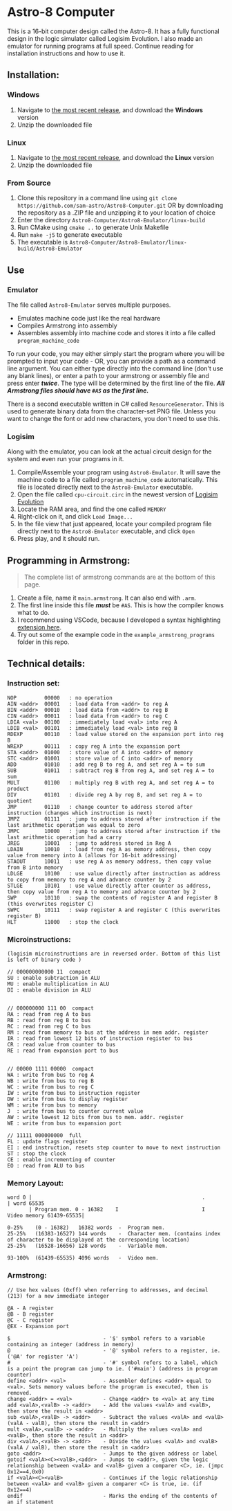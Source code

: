 # Astro-8 Computer

This is a 16-bit computer design called the Astro-8. It has a fully functional design in the logic simulator called Logisim Evolution. I also made an emulator for running programs at full speed. Continue reading for installation instructions and how to use it.

## Installation:
### Windows
1. Navigate to [the most recent release](https://github.com/sam-astro/Astro8-Computer/releases), and download the **Windows** version
2. Unzip the downloaded file
### Linux
1. Navigate to [the most recent release](https://github.com/sam-astro/Astro8-Computer/releases), and download the **Linux** version
2. Unzip the downloaded file
### From Source
1. Clone this repository in a command line using `git clone https://github.com/sam-astro/Astro8-Computer.git` OR by downloading the repository as a .ZIP file and unzipping it to your location of choice
2. Enter the directory `Astro8-Computer/Astro8-Emulator/linux-build`
3. Run CMake using `cmake ..` to generate Unix Makefile
4. Run `make -j5` to generate executable
5. The executable is `Astro8-Computer/Astro8-Emulator/linux-build/Astro8-Emulator`

## Use
### Emulator
The file called `Astro8-Emulator` serves multiple purposes.
* Emulates machine code just like the real hardware
* Compiles Armstrong into assembly
* Assembles assembly into machine code and stores it into a file called `program_machine_code`

To run your code, you may either simply start the program where you will be prompted to input your code - OR, you can provide a path as a command line argument. You can either type directly into the command line (don't use any blank lines), or enter a path to your armstrong or assembly file and press enter ***twice***. The type will be determined by the first line of the file. ***All Armstrong files should have `#AS` as the first line.***

There is a second executable written in C# called `ResourceGenerator`. This is used to generate binary data from the character-set PNG file. Unless you want to change the font or add new characters, you don't need to use this.

### Logisim
Along with the emulator, you can look at the actual circuit design for the system and even run your programs in it. 
1. Compile/Assemble your program using `Astro8-Emulator`. It will save the machine code to a file called `program_machine_code` automatically. This file is located directly next to the `Astro8-Emulator` executable.
2. Open the file called `cpu-circuit.circ` in the newest version of [Logisim Evolution](https://github.com/logisim-evolution/logisim-evolution/releases)
3. Locate the RAM area, and find the one called `MEMORY`
4. Right-click on it, and click `Load Image...`
5. In the file view that just appeared, locate your compiled program file directly next to the `Astro8-Emulator` executable, and click `Open`
6. Press play, and it should run.

## Programming in Armstrong:
> The complete list of armstrong commands are at the bottom of this page.
1. Create a file, name it `main.armstrong`. It can also end with `.arm`.
2. The first line inside this file ***must*** be `#AS`. This is how the compiler knows what to do.
3. I recommend using VSCode, because I developed a syntax highlighting [extension here](https://marketplace.visualstudio.com/items?itemName=sam-astro.armstrong).
4. Try out some of the example code in the `example_armstrong_programs` folder in this repo.

## Technical details:

### Instruction set:

```
NOP         00000   : no operation
AIN <addr>  00001   : load data from <addr> to reg A
BIN <addr>  00010   : load data from <addr> to reg B
CIN <addr>  00011   : load data from <addr> to reg C
LDIA <val>  00100   : immediately load <val> into reg A
LDIB <val>  00101   : immediately load <val> into reg B
RDEXP       00110   : load value stored on the expansion port into reg B
WREXP       00111   : copy reg A into the expansion port
STA <addr>  01000   : store value of A into <addr> of memory
STC <addr>  01001   : store value of C into <addr> of memory
ADD         01010   : add reg B to reg A, and set reg A = to sum
SUB         01011   : subtract reg B from reg A, and set reg A = to sum
MULT        01100   : multiply reg B with reg A, and set reg A = to product
DIV         01101   : divide reg A by reg B, and set reg A = to quotient
JMP         01110   : change counter to address stored after instruction (changes which instruction is next)
JMPZ        01111   : jump to address stored after instruction if the last arithmetic operation was equal to zero
JMPC        10000   : jump to address stored after instruction if the last arithmetic operation had a carry
JREG        10001   : jump to address stored in Reg A
LDAIN       10010   : load from reg A as memory address, then copy value from memory into A (allows for 16-bit addressing)
STAOUT      10011   : use reg A as memory address, then copy value from B into memory
LDLGE       10100   : use value directly after instruction as address to copy from memory to reg A and advance counter by 2
STLGE       10101   : use value directly after counter as address, then copy value from reg A to memory and advance counter by 2
SWP         10110   : swap the contents of register A and register B (this overwrites register C)
SWPC        10111   : swap register A and register C (this overwrites register B)
HLT         11000   : stop the clock
```

### Microinstructions:
```
(logisim microinstructions are in reversed order. Bottom of this list is left of binary code )

// 000000000000 11  compact
SU : enable subtraction in ALU
MU : enable multiplication in ALU
DI : enable division in ALU


// 000000000 111 00  compact
RA : read from reg A to bus
RB : read from reg B to bus
RC : read from reg C to bus
RM : read from memory to bus at the address in mem addr. register
IR : read from lowest 12 bits of instruction register to bus
CR : read value from counter to bus
RE : read from expansion port to bus


// 00000 1111 00000  compact
WA : write from bus to reg A
WB : write from bus to reg B
WC : write from bus to reg C
IW : write from bus to instruction register
DW : write from bus to display register
WM : write from bus to memory
J  : write from bus to counter current value
AW : write lowest 12 bits from bus to mem. addr. register
WE : write from bus to expansion port

// 11111 000000000  full
FL : update flags register
EI : end instruction, resets step counter to move to next instruction
ST : stop the clock
CE : enable incrementing of counter
EO : read from ALU to bus
```

### Memory Layout:
```
word 0 |                                                       .                                                  | word 65535
       | Program mem. 0 - 16382    I                           I                          Video memory 61439-65535|

0-25%    (0 - 16382)   16382 words  -  Program mem.
25-25%   (16383-16527) 144 words    -  Character mem. (contains index of character to be displayed at the corresponding location)
25-25%   (16528-16656) 128 words    -  Variable mem.

93-100%  (61439-65535) 4096 words   -  Video mem. 
```



### Armstrong:
```
// Use hex values (0xff) when referring to addresses, and decimal (213) for a new immediate integer

@A - A register
@B - B register
@C - C register
@EX - Expansion port

$                              - '$' symbol refers to a variable containing an integer (address in memory)
@                              - '@' symbol refers to a register, ie. ('@A' for register 'A')
#                              - '#' symbol refers to a label, which is a point the program can jump to ie. ('#main') (address in program counter)
define <addr> <val>            - Assembler defines <addr> equal to <val>. Sets memory values before the program is executed, then is removed.
change <addr> = <val>          - Change <addr> to <val> at any time
add <valA>,<valB> -> <addr>    - Add the values <valA> and <valB>, then store the result in <addr>
sub <valA>,<valB> -> <addr>    - Subtract the values <valA> and <valB> (valA - valB), then store the result in <addr>
mult <valA>,<valB> -> <addr>   - Multiply the values <valA> and <valB>, then store the result in <addr>
div <valA>,<valB> -> <addr>    - Divide the values <valA> and <valB> (valA / valB), then store the result in <addr>
goto <addr>                    - Jumps to the given address or label
gotoif <valA><C><valB>,<addr>  - Jumps to <addr>, given the logic relationship between <valA> and <valB> given a comparer <C>, ie. (jmpc 0x12==4,0x0)
if <valA><C><valB>             - Continues if the logic relationship between <valA> and <valB> given a comparer <C> is true, ie. (if 0x12==4)
endif                          - Marks the ending of the contents of an if statement
```

